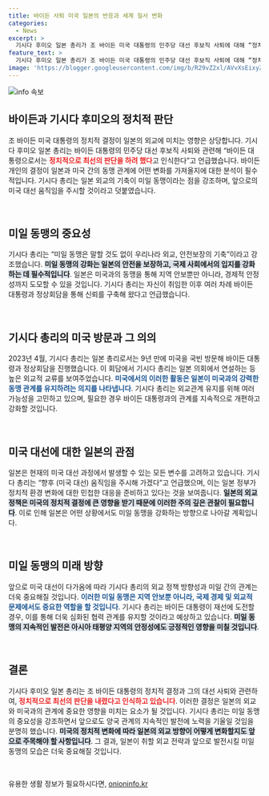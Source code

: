 ```yaml
---
title: 바이든 사퇴 미국 일본의 반응과 세계 질서 변화
categories:
  - News
excerpt: >
  기시다 후미오 일본 총리가 조 바이든 미국 대통령의 민주당 대선 후보직 사퇴에 대해 “정치적으로 최선의 판단”이라며 미일 동맹의 중요성을 강조했다. 그는 향후 미국 대선 동향을 주시하겠다고 밝혔다.
feature_text: >
  기시다 후미오 일본 총리가 조 바이든 미국 대통령의 민주당 대선 후보직 사퇴에 대해 “정치적으로 최선의 판단”이라며 미일 동맹의 중요성을 강조했다. 그는 향후 미국 대선 동향을 주시하겠다고 밝혔다.
image: 'https://blogger.googleusercontent.com/img/b/R29vZ2xl/AVvXsEixyZcFfHzMRdzZMjFBmAUKJYCLCGyLL1o632UiGVXcaFdKo_bkvkuCioo0uUKlGfBVcT3P84aROyZIXSBEx3Aw5nCQ3pTgDom1WDC4m8eifvWiAmWEEVb4x6G_l8C0QH225ldMjyaFvpxGEBGNO37VmDTDMHGhJPq73UglMfDca1-0aw/s1600/blogspot.png'
---
```


<p><img src="https://blogger.googleusercontent.com/img/b/R29vZ2xl/AVvXsEixyZcFfHzMRdzZMjFBmAUKJYCLCGyLL1o632UiGVXcaFdKo_bkvkuCioo0uUKlGfBVcT3P84aROyZIXSBEx3Aw5nCQ3pTgDom1WDC4m8eifvWiAmWEEVb4x6G_l8C0QH225ldMjyaFvpxGEBGNO37VmDTDMHGhJPq73UglMfDca1-0aw/s1600/blogspot.png" alt="info 속보" /></p>

<h2 data-ke-size="size26">바이든과 기시다 후미오의 정치적 판단</h2>

<p data-ke-size="size16">조 바이든 미국 대통령의 정치적 결정이 일본의 외교에 미치는 영향은 상당합니다. 기시다 후미오 일본 총리는 바이든 대통령의 민주당 대선 후보직 사퇴와 관련해 “바이든 대통령으로서는 <b><span style="color: #ee2323;">정치적으로 최선의 판단을 하려 했다</span></b>고 인식한다”고 언급했습니다. 바이든 개인의 결정이 일본과 미국 간의 동맹 관계에 어떤 변화를 가져올지에 대한 분석이 필수적입니다. 기시다 총리는 일본 외교의 기축이 미일 동맹이라는 점을 강조하며, 앞으로의 미국 대선 움직임을 주시할 것이라고 덧붙였습니다.</p> 

<p data-ke-size="size16">&nbsp;</p>

<h2 data-ke-size="size26">미일 동맹의 중요성</h2>

<p data-ke-size="size16">기시다 총리는 “미일 동맹은 말할 것도 없이 우리나라 외교, 안전보장의 기축”이라고 강조했습니다. <b><span style="background-color: #21538527;">미일 동맹의 강화는 일본의 안전을 보장하고, 국제 사회에서의 입지를 강화하는 데 필수적입니다</span></b>. 일본은 미국과의 동맹을 통해 지역 안보뿐만 아니라, 경제적 안정성까지 도모할 수 있을 것입니다. 기시다 총리는 자신이 취임한 이후 여러 차례 바이든 대통령과 정상회담을 통해 신뢰를 구축해 왔다고 언급했습니다.</p> 

<p data-ke-size="size16">&nbsp;</p>

<h2 data-ke-size="size26">기시다 총리의 미국 방문과 그 의의</h2>

<p data-ke-size="size16">2023년 4월, 기시다 총리는 일본 총리로서는 9년 만에 미국을 국빈 방문해 바이든 대통령과 정상회담을 진행했습니다. 이 회담에서 기시다 총리는 일본 의회에서 연설하는 등 높은 외교적 교류를 보여주었습니다. <b><span style="color: #1a5490;">미국에서의 이러한 활동은 일본이 미국과의 강력한 동맹 관계를 유지하려는 의지를 나타냅니다</span></b>. 기시다 총리는 외교관계 유지를 위해 여러 가능성을 고민하고 있으며, 필요한 경우 바이든 대통령과의 관계를 지속적으로 개편하고 강화할 것입니다.</p> 

<p data-ke-size="size16">&nbsp;</p>

<h2 data-ke-size="size26">미국 대선에 대한 일본의 관점</h2>

<p data-ke-size="size16">일본은 현재의 미국 대선 과정에서 발생할 수 있는 모든 변수를 고려하고 있습니다. 기시다 총리는 “향후 (미국 대선) 움직임을 주시해 가겠다”고 언급했으며, 이는 일본 정부가 정치적 환경 변화에 대한 민첩한 대응을 준비하고 있다는 것을 보여줍니다. <b><span style="background-color: #21538527;">일본의 외교 정책은 미국의 정치적 결정에 큰 영향을 받기 때문에 이러한 주의 깊은 관찰이 필요합니다</span></b>. 이로 인해 일본은 어떤 상황에서도 미일 동맹을 강화하는 방향으로 나아갈 계획입니다.</p> 

<p data-ke-size="size16">&nbsp;</p>

<h2 data-ke-size="size26">미일 동맹의 미래 방향</h2>

<p data-ke-size="size16">앞으로 미국 대선이 다가옴에 따라 기시다 총리의 외교 정책 방향성과 미일 간의 관계는 더욱 중요해질 것입니다. <b><span style="color: #1a5490;">이러한 미일 동맹은 지역 안보뿐 아니라, 국제 경제 및 외교적 문제에서도 중요한 역할을 할 것입니다</span></b>. 기시다 총리는 바이든 대통령이 재선에 도전할 경우, 이를 통해 더욱 심화된 협력 관계를 유지할 것이라고 예상하고 있습니다. <b><span style="background-color: #21538527;">미일 동맹의 지속적인 발전은 아시아 태평양 지역의 안정성에도 긍정적인 영향을 미칠 것입니다</span></b>.</p>

<p data-ke-size="size16">&nbsp;</p>

<h2 data-ke-size="size26">결론</h2>

<p data-ke-size="size16">기시다 후미오 일본 총리는 조 바이든 대통령의 정치적 결정과 그의 대선 사퇴와 관련하여, <b><span style="color: #ee2323;">정치적으로 최선의 판단을 내렸다고 인식하고 있습니다</span></b>. 이러한 결정은 일본의 외교와 미국과의 관계에 중요한 영향을 미치는 요소가 될 것입니다. 기시다 총리는 미일 동맹의 중요성을 강조하면서 앞으로도 양국 관계의 지속적인 발전에 노력을 기울일 것임을 분명히 했습니다. <b><span style="background-color: #21538527;">미국의 정치적 변화에 따라 일본의 외교 방향이 어떻게 변화할지도 앞으로 주목해야 할 사항입니다</span></b>. 그 결과, 일본이 취할 외교 전략과 앞으로 발전시킬 미일 동맹의 모습은 더욱 중요해질 것입니다.</p>

<p data-ke-size="size16">&nbsp;</p>
유용한 생활 정보가 필요하시다면, <a href="https://onioninfo.kr" rel="dofollow">onioninfo.kr</a>


